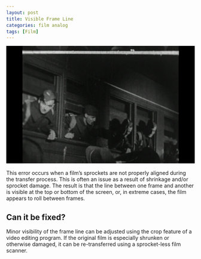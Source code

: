 ```yaml
---
layout: post
title: Visible Frame Line
categories: film analog
tags: [Film]
---
```


<img src="/images/800px-Visible_frame_line.jpg">

This error occurs when a film’s sprockets are not properly aligned during the transfer process.  This is often an issue as a result of shrinkage and/or sprocket damage.  The result is that the line between one frame and another is visible at the top or bottom of the screen, or, in extreme cases, the film appears to roll between frames.

## Can it be fixed?

Minor visibility of the frame line can be adjusted using the crop feature of a video editing program.  If the original film is especially shrunken or otherwise damaged, it can be re-transferred using a sprocket-less film scanner.
